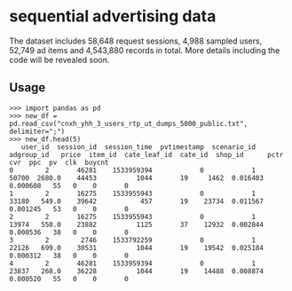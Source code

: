 # sequential advertising data

The dataset includes 58,648 request sessions, 4,988 sampled users, 52,749 ad items and 4,543,880 records in total. More details including the code will be revealed soon.  

## Usage

```
>>> import pandas as pd
>>> new_df = pd.read_csv("cnxh_yhh_3_users_rtp_ut_dumps_5000_public.txt", delimiter=";")
>>> new_df.head(5)
   user_id  session_id  session_time  pvtimestamp  scenario_id  adgroup_id   price  item_id  cate_leaf_id  cate_id  shop_id      pctr       cvr  ppc  pv  clk  buycnt
0        2       46281    1533959394            0            1       50700  2680.0    44453          1044       19     1462  0.016403  0.000608   55   0    0       0
1        2       16275    1533955943            0            1       33180   549.0    39642           457       19    23734  0.011567  0.001245   53   0    0       0
2        2       16275    1533955943            0            1       13974   550.0    23882          1125       37    12932  0.002844  0.000536   38   0    0       0
3        2        2746    1533792259            0            1       22126   699.0    30531          1044       19    19542  0.025184  0.000312   38   0    0       0
4        2       46281    1533959394            0            1       23837   268.0    36228          1044       19    14488  0.008874  0.000520   55   0    0       0
```

